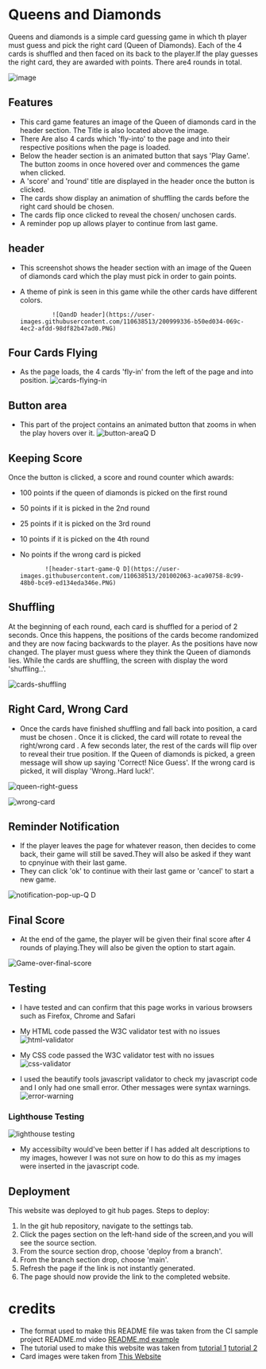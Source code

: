 # Queens and Diamonds

Queens and diamonds is a simple card guessing game in which th player must guess and pick the right card (Queen of Diamonds). Each of the 4 cards is shuffled and then faced on its back to the player.If the play guesses the right card, they are awarded with points. There are4 rounds in total.

![image](https://user-images.githubusercontent.com/110638513/201011587-9bb162bb-d95b-43ac-8e2c-fed0e944721c.png)
## Features

* This card game features an image of the Queen of diamonds card in the header section. The Title is also located above the image.
* There Are also 4 cards which 'fly-into' to the page and into their respective positions when the page is loaded.
* Below the header section is an animated button that says 'Play Game'. The button zooms in once hovered over and commences the game when clicked.
* A 'score' and 'round' title are displayed in the header once the button is clicked.
* The cards show display an animation of shuffling the cards before the right card should be chosen.
* The cards flip once clicked to reveal the chosen/ unchosen cards.
* A reminder pop up allows player to continue from last game.

## header
* This screenshot shows the header section with an image of the Queen of diamonds card which the play must pick in order to gain points.
* A theme of pink is seen in this game while the other cards have different colors.

               ![QandD header](https://user-images.githubusercontent.com/110638513/200999336-b50ed034-069c-4ec2-afdd-98df82b47ad0.PNG)

## Four Cards Flying
 * As the page loads, the 4 cards 'fly-in' from the left of the page and into position.
               ![cards-flying-in](https://user-images.githubusercontent.com/110638513/201000357-6c23243d-ced2-40e9-b875-cbfea61cce38.PNG)


## Button area 
* This part of the project contains an animated button that zooms in when the play hovers over it.
              ![button-areaQ D](https://user-images.githubusercontent.com/110638513/200999878-d6f1249f-9749-4154-97a9-e72c3a9bb4ce.PNG)

## Keeping Score

Once the button is clicked, a score and round counter which awards:

* 100 points if the queen of diamonds is picked on the first round
* 50 points if it is picked in the 2nd round
* 25 points if it is picked on the 3rd round
* 10 points if it is picked on the 4th round
* No points if the wrong card is picked 

             ![header-start-game-Q D](https://user-images.githubusercontent.com/110638513/201002063-aca90758-8c99-48b0-bce9-ed134eda346e.PNG)

## Shuffling
At the beginning of each round, each card is shuffled for a period of 2 seconds. Once this happens, the positions of the cards become randomized and they are now facing backwards to the player.
As the positions have now changed. The player must guess where they think the Queen of diamonds lies. While the cards are shuffling, the screen with display the word 'shuffling..'.

![cards-shuffling](https://user-images.githubusercontent.com/110638513/201002653-b705d1f1-5dc4-482a-a6da-4b998c80797c.PNG)

## Right Card, Wrong Card

* Once the cards have finished shuffling and fall back into position, a card must be chosen . Once it is clicked, the card will rotate to reveal the right/wrong card . A few seconds later, the rest of the cards will flip over to reveal their true position.
If the Queen of diamonds is picked, a green message will show up saying 'Correct! Nice Guess'. If the wrong card is picked, it will display 'Wrong..Hard luck!'.


![queen-right-guess](https://user-images.githubusercontent.com/110638513/201002675-3a35702b-fb66-4620-83a4-009b232d1207.PNG)

![wrong-card](https://user-images.githubusercontent.com/110638513/201003778-8e617a77-fd4e-406f-a77e-4d590966d221.PNG)

## Reminder Notification

* If the player leaves the page for whatever reason, then decides to come back, their game will still be saved.They will also be asked if they want to cpnyinue with their last game.
* They can click 'ok' to continue with their last game or 'cancel' to start a new game.

![notification-pop-up-Q D](https://user-images.githubusercontent.com/110638513/201004969-c17f03b8-ddd3-4240-8ed8-b3d574450f8d.PNG)

## Final Score

* At the end of the game, the player will be given their final score after 4 rounds of playing.They will also be given the option to start again.

![Game-over-final-score](https://user-images.githubusercontent.com/110638513/201005231-367ce592-9158-45bc-8c06-e11d1c18d5e1.PNG)

## Testing 

* I have tested and can confirm that this page works in various browsers such as Firefox, Chrome and Safari

* My HTML code passed the  W3C validator test with no issues
![html-validator](https://user-images.githubusercontent.com/110638513/201006122-2bd3dd21-b693-41e3-88f7-bbb884d9dcfd.PNG)

*  My CSS code passed the  W3C validator test with no issues
![css-validator](https://user-images.githubusercontent.com/110638513/201006227-2fb6eccd-1e7d-411c-aad9-aa8be8b49ae0.PNG)

* I used the beautify tools javascript validator to check my javascript code and I only had one small error. Other messages were syntax warnings.
![error-warning](https://user-images.githubusercontent.com/110638513/201007074-d598ab9d-0b6a-4d4f-a6f2-4e5f82b80fee.PNG)

### Lighthouse Testing

![lighthouse testing](https://user-images.githubusercontent.com/110638513/201007914-f9ff712f-1ec4-4082-b302-488413cf8fc9.PNG)
* My accessibilty would've been better if I has added alt descriptions to my images, however I was not sure on how to do this as my images were inserted in the javascript code.

## Deployment
This website was deployed to git hub pages.
Steps to deploy:

1. In the git hub repository, navigate to the settings tab.
2. Click the pages section on the left-hand side of the screen,and you will see the source section.
3. From the source section drop, choose 'deploy from a branch'.
4. From the branch section drop, choose 'main'.
5. Refresh the page if the link is not instantly generated.
6. The page should now provide the link to the completed website.

# credits 


* The format used to make this README file was taken from the CI sample project README.md video [README.md example](https://learn.codeinstitute.net/courses/course-v1:CodeInstitute+CSSE_PAGPPF+2021_Q2/courseware/66cf361c769a41d496f5001fae6f9be7/3b5cd5dc8313462aa5975a3c9b9a1a3c/)
* The tutorial used to make this website was taken from [tutorial 1](https://www.youtube.com/watch?v=uyVTJelJq0A&t=3216s)
                                                                [tutorial 2](https://www.youtube.com/watch?v=Pcf4F5xa1xs ) 
* Card images were taken from [This Website](https://game-icons.net/1x1/aussiesim/card-ace-diamonds.html#download )  
